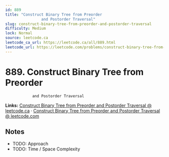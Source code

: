 ```yaml
--- 
id: 889
title: "Construct Binary Tree from Preorder
                and Postorder Traversal"
slug: construct-binary-tree-from-preorder-and-postorder-traversal
difficulty: Medium
lock: Normal
source: leetcode.ca
leetcode_ca_url: https://leetcode.ca/all/889.html
leetcode_url: https://leetcode.com/problems/construct-binary-tree-from-preorder-and-postorder-traversal/
---
```


# 889. Construct Binary Tree from Preorder
                and Postorder Traversal

**Links:** [Construct Binary Tree from Preorder
                and Postorder Traversal @ leetcode.ca](https://leetcode.ca/all/889.html) · [Construct Binary Tree from Preorder
                and Postorder Traversal @ leetcode.com](https://leetcode.com/problems/construct-binary-tree-from-preorder-and-postorder-traversal/)

## Notes
- TODO: Approach
- TODO: Time / Space Complexity
